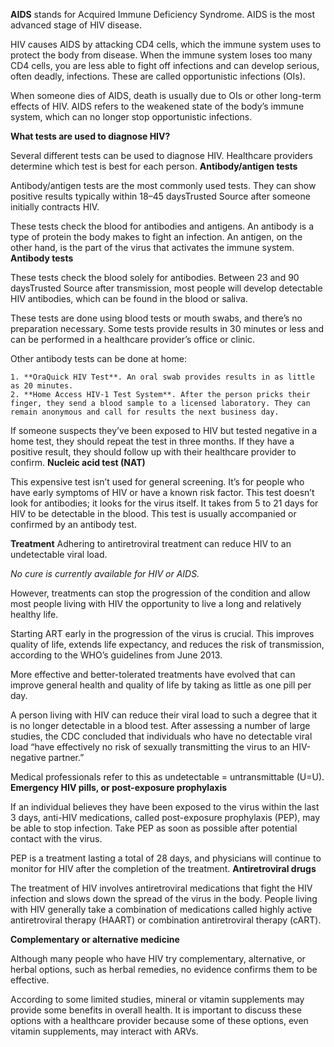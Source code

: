 **AIDS** stands for Acquired Immune Deficiency Syndrome. AIDS is the most advanced stage of HIV disease.

HIV causes AIDS by attacking CD4 cells, which the immune system uses to protect the body from disease. When the immune system loses too many CD4 cells, you are less able to fight off infections and can develop serious, often deadly, infections. These are called opportunistic infections (OIs).

When someone dies of AIDS, death is usually due to OIs or other long-term effects of HIV. AIDS refers to the weakened state of the body’s immune system, which can no longer stop opportunistic infections.

**What tests are used to diagnose HIV?**

Several different tests can be used to diagnose HIV. Healthcare providers determine which test is best for each person.
**Antibody/antigen tests**

Antibody/antigen tests are the most commonly used tests. They can show positive results typically within 18–45 daysTrusted Source after someone initially contracts HIV.

These tests check the blood for antibodies and antigens. An antibody is a type of protein the body makes to fight an infection. An antigen, on the other hand, is the part of the virus that activates the immune system.
**Antibody tests**

These tests check the blood solely for antibodies. Between 23 and 90 daysTrusted Source after transmission, most people will develop detectable HIV antibodies, which can be found in the blood or saliva.

These tests are done using blood tests or mouth swabs, and there’s no preparation necessary. Some tests provide results in 30 minutes or less and can be performed in a healthcare provider’s office or clinic.

Other antibody tests can be done at home:

    1. **OraQuick HIV Test**. An oral swab provides results in as little as 20 minutes.
    2. **Home Access HIV-1 Test System**. After the person pricks their finger, they send a blood sample to a licensed laboratory. They can remain anonymous and call for results the next business day.

If someone suspects they’ve been exposed to HIV but tested negative in a home test, they should repeat the test in three months. If they have a positive result, they should follow up with their healthcare provider to confirm.
**Nucleic acid test (NAT)**

This expensive test isn’t used for general screening. It’s for people who have early symptoms of HIV or have a known risk factor. This test doesn’t look for antibodies; it looks for the virus itself. It takes from 5 to 21 days for HIV to be detectable in the blood. This test is usually accompanied or confirmed by an antibody test.

**Treatment**
Adhering to antiretroviral treatment can reduce HIV to an undetectable viral load.

_No cure is currently available for HIV or AIDS._

However, treatments can stop the progression of the condition and allow most people living with HIV the opportunity to live a long and relatively healthy life.

Starting ART early in the progression of the virus is crucial. This improves quality of life, extends life expectancy, and reduces the risk of transmission, according to the WHO’s guidelines from June 2013.

More effective and better-tolerated treatments have evolved that can improve general health and quality of life by taking as little as one pill per day.

A person living with HIV can reduce their viral load to such a degree that it is no longer detectable in a blood test. After assessing a number of large studies, the CDC concluded that individuals who have no detectable viral load “have effectively no risk of sexually transmitting the virus to an HIV-negative partner.”

Medical professionals refer to this as undetectable = untransmittable (U=U).
**Emergency HIV pills, or post-exposure prophylaxis**

If an individual believes they have been exposed to the virus within the last 3 days, anti-HIV medications, called post-exposure prophylaxis (PEP), may be able to stop infection. Take PEP as soon as possible after potential contact with the virus.

PEP is a treatment lasting a total of 28 days, and physicians will continue to monitor for HIV after the completion of the treatment.
**Antiretroviral drugs**

The treatment of HIV involves antiretroviral medications that fight the HIV infection and slows down the spread of the virus in the body. People living with HIV generally take a combination of medications called highly active antiretroviral therapy (HAART) or combination antiretroviral therapy (cART).

**Complementary or alternative medicine**

Although many people who have HIV try complementary, alternative, or herbal options, such as herbal remedies, no evidence confirms them to be effective.

According to some limited studies, mineral or vitamin supplements may provide some benefits in overall health. It is important to discuss these options with a healthcare provider because some of these options, even vitamin supplements, may interact with ARVs.